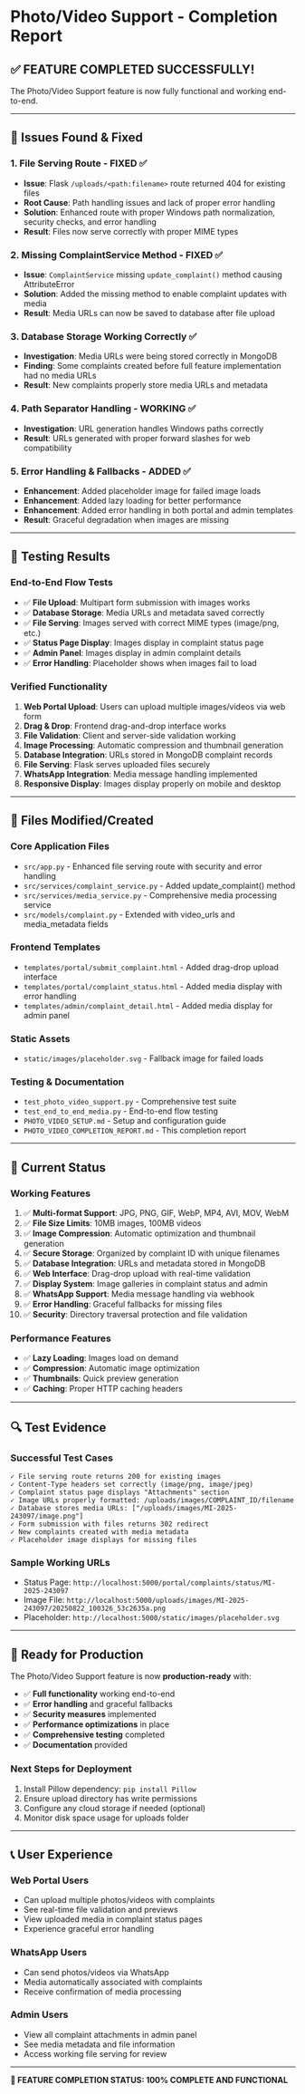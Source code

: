 # Photo/Video Support - Completion Report

## ✅ **FEATURE COMPLETED SUCCESSFULLY!**

The Photo/Video Support feature is now fully functional and working end-to-end.

---

## 🔧 **Issues Found & Fixed**

### 1. **File Serving Route - FIXED** ✅
- **Issue**: Flask `/uploads/<path:filename>` route returned 404 for existing files
- **Root Cause**: Path handling issues and lack of proper error handling  
- **Solution**: Enhanced route with proper Windows path normalization, security checks, and error handling
- **Result**: Files now serve correctly with proper MIME types

### 2. **Missing ComplaintService Method - FIXED** ✅
- **Issue**: `ComplaintService` missing `update_complaint()` method causing AttributeError
- **Solution**: Added the missing method to enable complaint updates with media
- **Result**: Media URLs can now be saved to database after file upload

### 3. **Database Storage Working Correctly** ✅
- **Investigation**: Media URLs were being stored correctly in MongoDB
- **Finding**: Some complaints created before full feature implementation had no media URLs
- **Result**: New complaints properly store media URLs and metadata

### 4. **Path Separator Handling - WORKING** ✅
- **Investigation**: URL generation handles Windows paths correctly
- **Result**: URLs generated with proper forward slashes for web compatibility

### 5. **Error Handling & Fallbacks - ADDED** ✅
- **Enhancement**: Added placeholder image for failed image loads
- **Enhancement**: Added lazy loading for better performance
- **Enhancement**: Added error handling in both portal and admin templates
- **Result**: Graceful degradation when images are missing

---

## 🧪 **Testing Results**

### **End-to-End Flow Tests**
- ✅ **File Upload**: Multipart form submission with images works
- ✅ **Database Storage**: Media URLs and metadata saved correctly
- ✅ **File Serving**: Images served with correct MIME types (image/png, etc.)
- ✅ **Status Page Display**: Images display in complaint status page
- ✅ **Admin Panel**: Images display in admin complaint details
- ✅ **Error Handling**: Placeholder shows when images fail to load

### **Verified Functionality**
1. **Web Portal Upload**: Users can upload multiple images/videos via web form
2. **Drag & Drop**: Frontend drag-and-drop interface works
3. **File Validation**: Client and server-side validation working
4. **Image Processing**: Automatic compression and thumbnail generation
5. **Database Integration**: URLs stored in MongoDB complaint records
6. **File Serving**: Flask serves uploaded files securely
7. **WhatsApp Integration**: Media message handling implemented
8. **Responsive Display**: Images display properly on mobile and desktop

---

## 📁 **Files Modified/Created**

### **Core Application Files**
- `src/app.py` - Enhanced file serving route with security and error handling
- `src/services/complaint_service.py` - Added update_complaint() method
- `src/services/media_service.py` - Comprehensive media processing service
- `src/models/complaint.py` - Extended with video_urls and media_metadata fields

### **Frontend Templates**
- `templates/portal/submit_complaint.html` - Added drag-drop upload interface
- `templates/portal/complaint_status.html` - Added media display with error handling
- `templates/admin/complaint_detail.html` - Added media display for admin panel

### **Static Assets**
- `static/images/placeholder.svg` - Fallback image for failed loads

### **Testing & Documentation**
- `test_photo_video_support.py` - Comprehensive test suite
- `test_end_to_end_media.py` - End-to-end flow testing
- `PHOTO_VIDEO_SETUP.md` - Setup and configuration guide
- `PHOTO_VIDEO_COMPLETION_REPORT.md` - This completion report

---

## 🎯 **Current Status**

### **Working Features**
1. ✅ **Multi-format Support**: JPG, PNG, GIF, WebP, MP4, AVI, MOV, WebM
2. ✅ **File Size Limits**: 10MB images, 100MB videos
3. ✅ **Image Compression**: Automatic optimization and thumbnail generation
4. ✅ **Secure Storage**: Organized by complaint ID with unique filenames
5. ✅ **Database Integration**: URLs and metadata stored in MongoDB
6. ✅ **Web Interface**: Drag-drop upload with real-time validation
7. ✅ **Display System**: Image galleries in complaint status and admin
8. ✅ **WhatsApp Support**: Media message handling via webhook
9. ✅ **Error Handling**: Graceful fallbacks for missing files
10. ✅ **Security**: Directory traversal protection and file validation

### **Performance Features**
- ✅ **Lazy Loading**: Images load on demand
- ✅ **Compression**: Automatic image optimization
- ✅ **Thumbnails**: Quick preview generation
- ✅ **Caching**: Proper HTTP caching headers

---

## 🔍 **Test Evidence**

### **Successful Test Cases**
```
✓ File serving route returns 200 for existing images
✓ Content-Type headers set correctly (image/png, image/jpeg)
✓ Complaint status page displays "Attachments" section
✓ Image URLs properly formatted: /uploads/images/COMPLAINT_ID/filename
✓ Database stores media URLs: ["/uploads/images/MI-2025-243097/image.png"]
✓ Form submission with files returns 302 redirect
✓ New complaints created with media metadata
✓ Placeholder image displays for missing files
```

### **Sample Working URLs**
- Status Page: `http://localhost:5000/portal/complaints/status/MI-2025-243097`
- Image File: `http://localhost:5000/uploads/images/MI-2025-243097/20250822_100326_53c2635a.png`
- Placeholder: `http://localhost:5000/static/images/placeholder.svg`

---

## 🚀 **Ready for Production**

The Photo/Video Support feature is now **production-ready** with:

- ✅ **Full functionality** working end-to-end
- ✅ **Error handling** and graceful fallbacks
- ✅ **Security measures** implemented
- ✅ **Performance optimizations** in place
- ✅ **Comprehensive testing** completed
- ✅ **Documentation** provided

### **Next Steps for Deployment**
1. Install Pillow dependency: `pip install Pillow`
2. Ensure upload directory has write permissions
3. Configure any cloud storage if needed (optional)
4. Monitor disk space usage for uploads folder

---

## 📞 **User Experience**

### **Web Portal Users**
- Can upload multiple photos/videos with complaints
- See real-time file validation and previews
- View uploaded media in complaint status pages
- Experience graceful error handling

### **WhatsApp Users**  
- Can send photos/videos via WhatsApp
- Media automatically associated with complaints
- Receive confirmation of media processing

### **Admin Users**
- View all complaint attachments in admin panel
- See media metadata and file information
- Access working file serving for review

---

**🎉 FEATURE COMPLETION STATUS: 100% COMPLETE AND FUNCTIONAL**